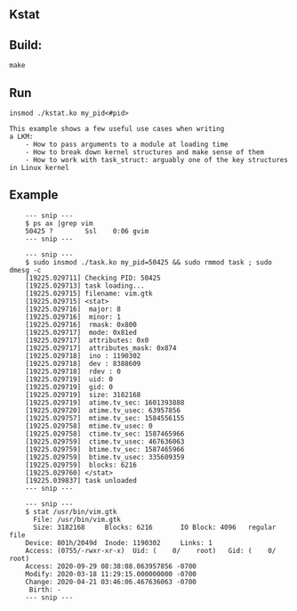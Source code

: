 ## Kstat

## Build:
    make

## Run
    insmod ./kstat.ko my_pid<#pid>

    This example shows a few useful use cases when writing
    a LKM:
        - How to pass arguments to a module at loading time
        - How to break down kernel structures and make sense of them
        - How to work with task_struct: arguably one of the key structures in Linux kernel

## Example
        --- snip ---
        $ ps ax |grep vim
        50425 ?        Ssl    0:06 gvim
        --- snip ---

        --- snip ---
        $ sudo insmod ./task.ko my_pid=50425 && sudo rmmod task ; sudo dmesg -c
        [19225.029711] Checking PID: 50425
        [19225.029713] task loading...
        [19225.029715] filename: vim.gtk
        [19225.029715] <stat>
        [19225.029716] 	major: 8
        [19225.029716] 	minor: 1
        [19225.029716] 	rmask: 0x800
        [19225.029717] 	mode: 0x81ed
        [19225.029717] 	attributes: 0x0
        [19225.029717] 	attributes_mask: 0x874
        [19225.029718] 	ino : 1190302
        [19225.029718] 	dev : 8388609
        [19225.029718] 	rdev : 0
        [19225.029719] 	uid: 0
        [19225.029719] 	gid: 0
        [19225.029719] 	size: 3182168
        [19225.029719] 	atime.tv_sec: 1601393888
        [19225.029720] 	atime.tv_usec: 63957856
        [19225.029757] 	mtime.tv_sec: 1584556155
        [19225.029758] 	mtime.tv_usec: 0
        [19225.029758] 	ctime.tv_sec: 1587465966
        [19225.029759] 	ctime.tv_usec: 467636063
        [19225.029759] 	btime.tv_sec: 1587465966
        [19225.029759] 	btime.tv_usec: 335609359
        [19225.029759] 	blocks: 6216
        [19225.029760] </stat>
        [19225.039837] task unloaded
        --- snip ---

        --- snip ---
        $ stat /usr/bin/vim.gtk
          File: /usr/bin/vim.gtk
          Size: 3182168   	Blocks: 6216       IO Block: 4096   regular file
        Device: 801h/2049d	Inode: 1190302     Links: 1
        Access: (0755/-rwxr-xr-x)  Uid: (    0/    root)   Gid: (    0/    root)
        Access: 2020-09-29 08:38:08.063957856 -0700
        Modify: 2020-03-18 11:29:15.000000000 -0700
        Change: 2020-04-21 03:46:06.467636063 -0700
         Birth: -
        --- snip ---
